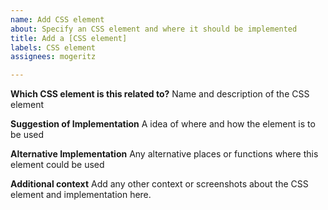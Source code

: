 ```yaml
---
name: Add CSS element
about: Specify an CSS element and where it should be implemented
title: Add a [CSS element]
labels: CSS element
assignees: mogeritz

---
```


**Which CSS element is this related to?**
Name and description of the CSS element

**Suggestion of Implementation**
A idea of where and how the element is to be used

**Alternative Implementation**
Any alternative places or functions where this element could be used

**Additional context**
Add any other context or screenshots about the CSS element and implementation here.
